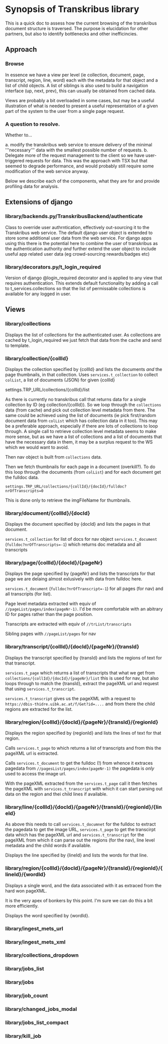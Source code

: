 # Synopsis of Transkribus library

This is a quick doc to assess how the current browsing of the transkribus document structure is traversed. The purpose is elucidation for other partners, but also to identify bottlenecks and other inefficincies.

## Approach

### Browse

In essence we have a view per level (ie collection, document, page, transcript, region, line, word) each with the metadata for that object and a list of child objects. A list of siblings is also used to build a navigation interface (up, next, prev), this can usually be obtained from cached data.

Views are probably a bit overloaded in some cases, but may be a useful illustration of what is needed to present a useful representation of a given part of the system to the user from a single page request. 

### A question to resolve. 

Whether to...

a. modify the transkribus web service to ensure delivery of the minimal '''necessary''' data with the smallest possible number of requests.
b. Delegate more of the request management to the client so we have user-triggered requests for data. This was the approach with TSX but that seemed to degrade performance, and would probably still require some modification of the web service anyway.

Below we describe each of the components, what they are for and provide profiling data for analysis.

## Extensions of django 

### library/backends.py/TranskribusBackend/authenticate

Class to override user authrntication, effectively out-sourcing it to the Transkribus web service. The default django user object is extended to store some additional user data from the web service. For django apps using this there is the potential here to combine the user of transkribus as the authentication authority *and* further extend the user object to include useful app related user data (eg crowd-sourcing rewards/badges etc)

### library/decorators.py/t_login_required

Version of django @login_required decorator and is applied to any view that requires authentication. This extends default functionality by adding a call to t_services.collections so that the list of permissable collections is available for any logged in user.

## Views

### library/collections

Displays the list of collections for the authenticated user. As collections are cached by t_login_required we just fetch that data from the cache and send to template.

### library/collection/{collId}

Displays the collection specified by {collId} and lists the documents *and* the page thumbnails, in that collection. 
Uses `services.t_collection` to collect `colList`, a list of documents (JSON) for given {collId}

 settings.TRP_URL/collections/{collId}/list

As there is currently no transkribus call that returns data for a single collection by ID (eg collection/{collId}). So we loop through the `collections` data (from cache) and pick out collection level metadata from there. The same could be achieved using the list of documents (ie pick first/random document data from `colList` which has collection data in it too). This may be a preferable approach, especially if there are lots of collections to loop through. A single call to retrieve collection level metadata seems to make more sense, but as we have a list of collections and a list of documents that have the necessary data in them, it may be a surplus request to the WS which we would want to avoid.

Then nav object is built from `collections` data.

Then we fetch thumbnails for each page in a document (overkill?). To do this loop through the documents (from `colList`) and for each document get the fulldoc data.

`settings.TRP_URL/collections/{collId}/{docId}/fulldoc?nrOfTranscripts=0`

This is done only to retrieve the imgFileName for thumbnails.

### library/document/{collId}/{docId}

Displays the document specified by {docId} and lists the pages in that document.

`services.t_collection` for list of docs for nav object
`services.t_document` (`fulldoc?nrOfTranscripts=-1`) which returns doc metadata and all transcripts

### library/page/{collId}/{docId}/{pageNr}

Displays the page specified by {pageNr} and lists the transcripts for that page we are delaing almost exlusively with data from fulldoc here.

`services.t_document` (`fulldoc?nrOfTranscript=-1`) for all pages (for nav) and all transcripts (for list). 

Page level metadata extracted with equiv of  `//pageList/pages/index(pageNr-1)`. I'd be more comfortable with an abitrary ID for pages rather than the page position.

Transcripts are extracted with equiv of `//trList/transcripts`

Sibling pages with `//pageList/pages` for nav

### library/transcript/{collId}/{docId}/{pageNr}/{transId}

Displays the transcript specified by {transId} and lists the regions of text for that transcript.

`services.t_page` which returns a list of transcripts that what we get from `collections/{collId}/{docId}/{pageNr}/list` this is used for nav, but also loops through to match the {transId}, extract the pageXML url and request that using `services.t_transcript`.

`services.t_transcript` gives us the pageXML with a request to `https://dbis-thidre.uibk.ac.at/f/Get?id=....` and from there the child regions are extracted for the list.

### library/region/{collId}/{docId}/{pageNr}/{transId}/{regionId}

Displays the region specified by {regionId} and lists the lines of text for that region.

Calls `services.t_page` to which returns a list of transcripts and from this the pageXML url is extracted.

Calls `services.t_document` to get the fulldoc (!) from whence it extraces pagedata from `//pagesList/pages/index(pageNr-1)` the pagedata is *only* used to access the image url.

With the pageXML extracted from the `services.t_page` call it then fetches the pageXML with `services.t_transcript` with which it can start parsing out data on the region and thei child lines if available.

### library/line/{collId}/{docId}/{pageNr}/{transId}/{regionId}/{lineId}

As above this needs to call `services.t_documnet` for the fulldoc to extract the pagedata to get the image URL, `services.t_page` to get the transcirpt data which has the pageXML url and `services.t_transcript` for the pageXML from which it can parse out the regions (for the nav), line level metadata and the child words if available.

Displays the line specified by {lineId} and lists the words for that line.

### library/region/{collId}/{docId}/{pageNr}/{transId}/{regionId}/{lineId}/{wordId}

Displays a single word, and the data associated with it as extraced from the hard won pageXML.

It is the very apex of bonkers by this point. I'm sure we can do this a bit more efficiently.

Displays the word specified by {wordId}.

### library/ingest_mets_url
### library/ingest_mets_xml
### library/collections_dropdown
### library/jobs_list
### library/jobs
### library/job_count
### library/changed_jobs_modal
### library/jobs_list_compact
### library/kill_job

